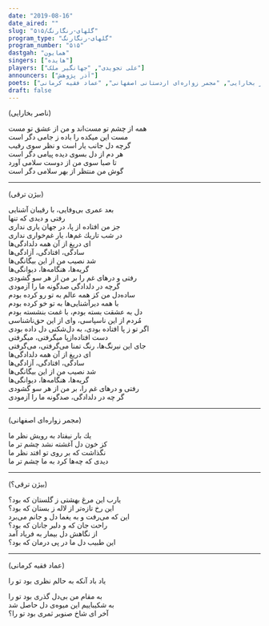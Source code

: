 ```yaml
---
date: "2019-08-16"
date_aired: ""
slug: "گلهای-رنگارنگ/۵۱۵"
program_type: "گلهای-رنگارنگ" 
program_number: "۵۱۵"
dastgah: "همایون"
singers: ["هایده"]
players: ["علی تجویدی", "جهانگیر ملک"]
announcers: ["آذر پژوهش"]
poets: ["بیژن ترقی", "ناصر بخارایی", "مجمر زواره‌ای اردستانی اصفهانی", "عماد فقیه کرمانی"]
draft: false
---
```


(ناصر بخارایی)  

همه از چشم تو مست‌اند و من از عشق تو مست  
مست این میکده را باده ز جامی دگر است  
گرچه دل جانب یار است و نظر سوی رقیب  
هر دم از دل بسوی دیده پیامی دگر است  
تا صبا سوی من از دوست سلامی آورد  
گوش من منتظر از بهر سلامی دگر است  

---  

(بیژن ترقی)  

بعد عمری بی‌وفایی، با رقیبان آشنایی  
رفتی و دیدی كه تنها  
جز من افتاده از پا، در جهان یاری نداری  
در شب تاریك غم‌ها، یار غم‌خواری نداری  
ای دریغ از آن همه دلدادگی‌ها  
سادگی، افتادگی، آزادگی‌ها  
شد نصیب من از این بیگانگی‌ها  
گریه‌ها، هنگامه‌ها، دیوانگی‌ها  
رفتی و درهای غم را بر من از هر سو گشودی  
گرچه در دلدادگی صدگونه ما را آزمودی  
ساده‌دل من كز همه عالم به تو رو کرده بودم  
با همه دیرآشنایی‌ها به تو خو کرده بودم  
دل به عشقت بسته بودم، با غمت بنشسته بودم  
مُردم از این ناسپاسی، وای از این حق‌ناشناسی  
اگر تو ز پا افتاده بودی، به دل‌شکنی دل داده بودی  
دست افتاده‌از‌پا میگرفتی، میگرفتی  
جای این نیرنگ‌ها، رنگ تمنا می‌گرفتی، می‌گرفتی  
ای دریغ از آن همه دلدادگی‌ها  
سادگی، افتادگی، آزادگی‌ها  
شد نصیب من از این بیگانگی‌ها  
گریه‌ها، هنگامه‌ها، دیوانگی‌ها  
رفتی و درهای غم را، بر من از هر سو گشودی  
گر چه در دلدادگی، صدگونه ما را آزمودی  

---  

(مجمر زواره‌ای اصفهانی)  

یك بار نیفتاد به رویش نظر ما  
کز خون دل آغشته نشد چشم تر ما  
نگذاشت که بر روی تو افتد نظر ما  
دیدی كه چه‌ها کرد به ما چشم تر ما  

---  

(بیژن ترقی؟)  

یارب این مرغ بهشتی ز گلستان که بود؟  
این رخ تازه‌تر از لاله ز بستان که بود؟  
این كه می‌رفت و به یغما دل و جانم می‌برد  
راحت جان که و دلبر جانان که بود؟  
از نگاهش دل بیمار به فریاد آمد  
این طبیب دل ما در پی درمان که بود؟  

---  

(عماد فقیه کرمانی)  

یاد باد آنکه به حالم نظری بود تو را  

به مقام من بی‌دل گذری بود تو را  
به شکیباییم این میوه‌ی دل حاصل شد  
آخر ای شاخ صنوبر ثمری بود تو را؟  
